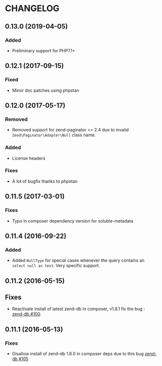 # CHANGELOG

## 0.13.0 (2019-04-05)

### Added

- Preliminary support for PHP7.1+


## 0.12.1 (2017-09-15)

### Fixed

- Minor doc patches using phpstan

## 0.12.0 (2017-05-17)

### Removed

- Removed support for zend-paginator <= 2.4 due to invalid `Zend\Paginator\Adapter\Null` class name.

### Added
 
- License headers
 
### Fixes
 
- A lot of bugfix thanks to phpstan 

## 0.11.5 (2017-03-01)

### Fixes

- Typo in composer dependency version for soluble-metadata

## 0.11.4 (2016-09-22)

### Added

- Added `NullType` for special cases whenever the query contains an `select null as test`. Very specific support.

## 0.11.2 (2016-05-15)

## Fixes

- Reactivate install of latest zend-db in composer, v1.8.1 fix the bug :
  [zend-db #100](https://github.com/zendframework/zend-db/pull/100).

## 0.11.1 (2016-05-13)

### Fixes

- Disallow install of zend-db 1.8.0 in composer deps due to this bug
  [zend-db #105](https://github.com/zendframework/zend-db/issues/105)
